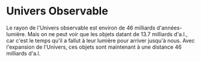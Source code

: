 # Univers Observable

Le rayon de l'Univers observable est environ de 46 milliards d'années-lumière.
Mais on ne peut voir que les objets datant de 13.7 milliards d'a.l., car c'est
le temps qu'il a fallut à leur lumière pour arriver jusqu'à nous. Avec
l'expansion de l'Univers, ces objets sont maintenant à une distance 46 milliards
d'a.l.

